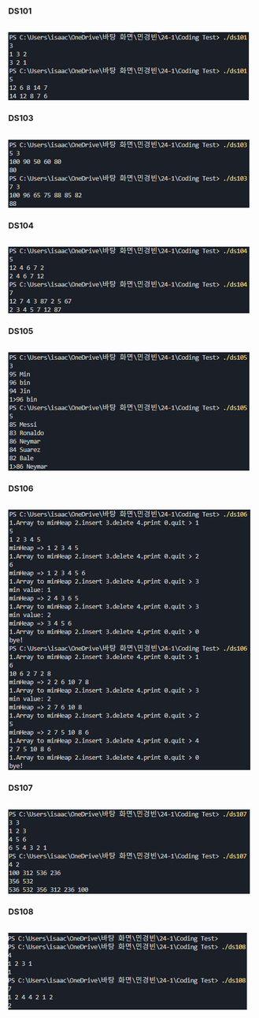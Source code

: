 <h3>DS101</h3> <br>
<img src = "https://github.com/min06150315/22300265_MKB_DS/blob/main/CodingTest/result/ds101.png"> <br>

<h3>DS103</h3> <br>
<img src = "https://github.com/min06150315/22300265_MKB_DS/blob/main/CodingTest/result/ds103.png"> <br>

<h3>DS104</h3> <br>
<img src = "https://github.com/min06150315/22300265_MKB_DS/blob/main/CodingTest/result/ds104.png"> <br>

<h3>DS105</h3> <br>
<img src = "https://github.com/min06150315/22300265_MKB_DS/blob/main/CodingTest/result/ds105.png"> <br>

<h3>DS106</h3> <br>
<img src = "https://github.com/min06150315/22300265_MKB_DS/blob/main/CodingTest/result/ds106.png"> <br>

<h3>DS107</h3> <br>
<img src = "https://github.com/min06150315/22300265_MKB_DS/blob/main/CodingTest/result/ds107.png"> <br>

<h3>DS108</h3> <br>
<img src = "https://github.com/min06150315/22300265_MKB_DS/blob/main/CodingTest/result/ds108.png"> <br>
